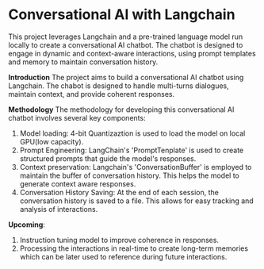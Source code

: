 # Conversational AI with Langchain

This project leverages Langchain and a pre-trained language model run locally to create a conversational AI chatbot. The chatbot is designed to engage in dynamic and context-aware interactions, using prompt templates and memory to maintain conversation history.

**Introduction**
The project aims to build a conversational AI chatbot using Langchain. The chabot is designed to handle multi-turns dialogues, maintain context, and provide coherent responses. 

**Methodology**
The methodology for developing this conversational AI chatbot involves several key components:
1. Model loading: 4-bit Quantizaztion is used to load the model on local GPU(low capacity).
2. Prompt Engineering: LangChain's 'PromptTenplate' is used to create structured prompts that guide the model's responses.
3. Context preservation: Langchain's 'ConversationBuffer' is employed to maintain the buffer of conversation history. This helps the model to generate context aware responses.
4. Conversation History Saving: At the end of each session, the conversation history is saved to a file. This allows for easy tracking and analysis of interactions.

**Upcoming**: 
1. Instruction tuning model to improve coherence in responses.
2. Processing the interactions in real-time to create long-term memories which can be later used to reference during future interactions.
